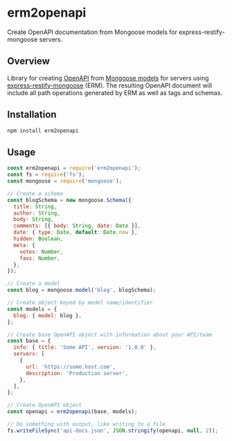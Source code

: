 # erm2openapi

Create OpenAPI documentation from Mongoose models for express-restify-mongoose servers.

## Overview

Library for creating [OpenAPI](https://swagger.io/specification/) from [Mongoose models](https://mongoosejs.com/docs/models.html) for servers using [express-restify-mongoose](https://florianholzapfel.github.io/express-restify-mongoose/) (ERM). The resulting OpenAPI document will include all path operations generated by ERM as well as tags and schemas.

## Installation

```sh
npm install erm2openapi
```

## Usage

```js
const erm2openapi = require('erm2openapi');
const fs = require('fs');
const mongoose = require('mongoose');

// Create a schema
const blogSchema = new mongoose.Schema({
  title: String,
  author: String,
  body: String,
  comments: [{ body: String, date: Date }],
  date: { type: Date, default: Date.now },
  hidden: Boolean,
  meta: {
    votes: Number,
    favs: Number,
  },
});

// Create a model
const blog = mongoose.model('blog', blogSchema);

// Create object keyed by model name/identifier
const models = {
  blog: { model: blog },
};

// Create base OpenAPI object with information about your API/team
const base = {
  info: { title: 'Some API', version: '1.0.0' },
  servers: [
    {
      url: 'https://some.host.com',
      description: 'Production server',
    },
  ],
};

// Create OpenAPI object
const openapi = erm2openapi(base, models);

// Do something with output, like writing to a file
fs.writeFileSync('api-docs.json', JSON.stringify(openapi, null, 2));
```
